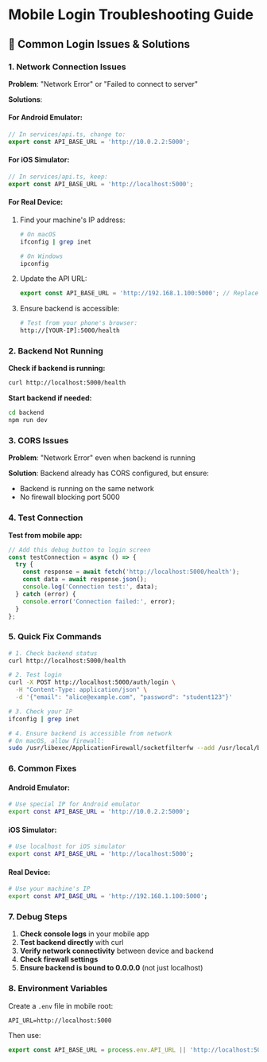 # Mobile Login Troubleshooting Guide

## 🔧 Common Login Issues & Solutions

### 1. Network Connection Issues

**Problem**: "Network Error" or "Failed to connect to server"

**Solutions**:

#### For Android Emulator:
```javascript
// In services/api.ts, change to:
export const API_BASE_URL = 'http://10.0.2.2:5000';
```

#### For iOS Simulator:
```javascript
// In services/api.ts, keep:
export const API_BASE_URL = 'http://localhost:5000';
```

#### For Real Device:
1. Find your machine's IP address:
   ```bash
   # On macOS
   ifconfig | grep inet
   
   # On Windows
   ipconfig
   ```

2. Update the API URL:
   ```javascript
   export const API_BASE_URL = 'http://192.168.1.100:5000'; // Replace with your IP
   ```

3. Ensure backend is accessible:
   ```bash
   # Test from your phone's browser:
   http://[YOUR-IP]:5000/health
   ```

### 2. Backend Not Running

**Check if backend is running:**
```bash
curl http://localhost:5000/health
```

**Start backend if needed:**
```bash
cd backend
npm run dev
```

### 3. CORS Issues

**Problem**: "Network Error" even when backend is running

**Solution**: Backend already has CORS configured, but ensure:
- Backend is running on the same network
- No firewall blocking port 5000

### 4. Test Connection

**Test from mobile app:**
```javascript
// Add this debug button to login screen
const testConnection = async () => {
  try {
    const response = await fetch('http://localhost:5000/health');
    const data = await response.json();
    console.log('Connection test:', data);
  } catch (error) {
    console.error('Connection failed:', error);
  }
};
```

### 5. Quick Fix Commands

```bash
# 1. Check backend status
curl http://localhost:5000/health

# 2. Test login
curl -X POST http://localhost:5000/auth/login \
  -H "Content-Type: application/json" \
  -d '{"email": "alice@example.com", "password": "student123"}'

# 3. Check your IP
ifconfig | grep inet

# 4. Ensure backend is accessible from network
# On macOS, allow firewall:
sudo /usr/libexec/ApplicationFirewall/socketfilterfw --add /usr/local/bin/node
```

### 6. Common Fixes

#### Android Emulator:
```bash
# Use special IP for Android emulator
export const API_BASE_URL = 'http://10.0.2.2:5000';
```

#### iOS Simulator:
```bash
# Use localhost for iOS simulator
export const API_BASE_URL = 'http://localhost:5000';
```

#### Real Device:
```bash
# Use your machine's IP
export const API_BASE_URL = 'http://192.168.1.100:5000';
```

### 7. Debug Steps

1. **Check console logs** in your mobile app
2. **Test backend directly** with curl
3. **Verify network connectivity** between device and backend
4. **Check firewall settings**
5. **Ensure backend is bound to 0.0.0.0** (not just localhost)

### 8. Environment Variables

Create a `.env` file in mobile root:
```
API_URL=http://localhost:5000
```

Then use:
```javascript
export const API_BASE_URL = process.env.API_URL || 'http://localhost:5000';
```
